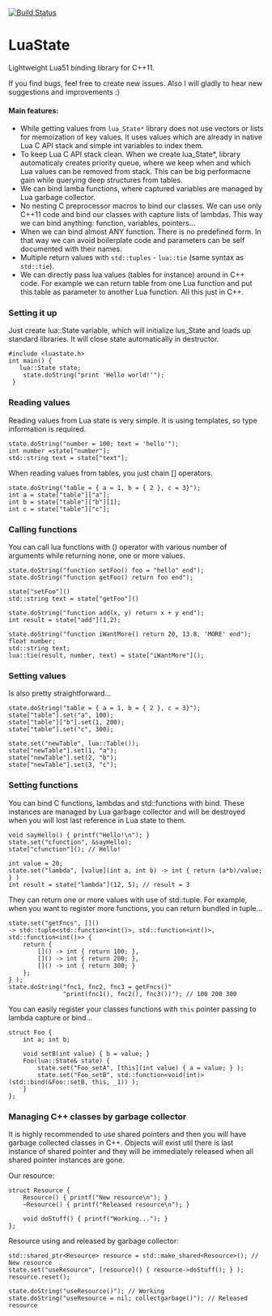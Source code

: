 [![Build Status](https://travis-ci.org/AdUki/LuaState.png)](https://travis-ci.org/AdUki/LuaState)

LuaState
========

Lightweight Lua51 binding library for C++11.

If you find bugs, feel free to create new issues. Also I will gladly to hear new suggestions and improvements :)

#### Main features:
 * While getting values from `lua_State*` library does not use vectors or lists for memoization of key values. It uses values which are already in native Lua C API stack and simple int variables to index them.
 * To keep Lua C API stack clean. When we create lua_State*, library automaticaly creates priority queue, where we keep when and which Lua values can be removed from stack. This can be big performacne gain while querying deep structures from tables.
 * We can bind lamba functions, where captured variables are managed by Lua garbage collector.
 * No nesting C preprocessor macros to bind our classes. We can use only C++11 code and bind our classes with capture lists of lambdas. This way we can bind anything: function, variables, pointers...
 * When we can bind almost ANY function. There is no predefined form. In that way we can avoid boilerplate code and parameters can be self documented with their names.
 * Multiple return values with `std::tuples` - `lua::tie` (same syntax as `std::tie`).
 * We can directly pass lua values (tables for instance) around in C++ code. For example we can return table from one Lua function and put this table as parameter to another Lua function. All this just in C++.

### Setting it up

Just create lua::State variable, which will initialize lus_State and loads up standard libraries. It will close state automatically in destructor.

~~~~~~~~~~~~~~~{.cpp}
#include <luastate.h>
int main() {
   lua::State state;
	state.doString("print 'Hello world!'");
 }
~~~~~~~~~~~~~~~

### Reading values

Reading values from Lua state is very simple. It is using templates, so type information is required.

~~~~~~~~~~~~~~~{.cpp}
state.doString("number = 100; text = 'hello'");
int number =state["number"];
std::string text = state["text"];
~~~~~~~~~~~~~~~

When reading values from tables, you just chain [] operators.

~~~~~~~~~~~~~~~{.cpp}
state.doString("table = { a = 1, b = { 2 }, c = 3}");
int a = state["table"]["a"];
int b = state["table"]["b"][1];
int c = state["table"]["c"];
~~~~~~~~~~~~~~~

### Calling functions

You can call lua functions with () operator with various number of arguments while returning none, one or more values.

~~~~~~~~~~~~~~~{.cpp}
state.doString("function setFoo() foo = "hello" end");
state.doString("function getFoo() return foo end");

state["setFoo"]()
std::string text = state["getFoo"]()

state.doString("function add(x, y) return x + y end");
int result = state["add"](1,2);

state.doString("function iWantMore() return 20, 13.8, 'MORE' end");
float number;
std::string text;
lua::tie(result, number, text) = state["iWantMore"]();
~~~~~~~~~~~~~~~

### Setting values

Is also pretty straightforward...

~~~~~~~~~~~~~~~{.cpp}
state.doString("table = { a = 1, b = { 2 }, c = 3}");
state["table"].set("a", 100);
state["table"]["b"].set(1, 200);
state["table"].set("c", 300);

state.set("newTable", lua::Table());
state["newTable"].set(1, "a");
state["newTable"].set(2, "b");
state["newTable"].set(3, "c");
~~~~~~~~~~~~~~~

### Setting functions

You can bind C functions, lambdas and std::functions with bind. These instances are managed by Lua garbage collector and will be destroyed when you will lost last reference in Lua state to them.

~~~~~~~~~~~~~~~{.cpp}
void sayHello() { printf("Hello!\n"); }
state.set("cfunction", &sayHello);
state["cfunction"](); // Hello!

int value = 20;
state.set("lambda", [value](int a, int b) -> int { return (a*b)/value; } )
int result = state["lambda"](12, 5); // result = 3
~~~~~~~~~~~~~~~

They can return one or more values with use of std::tuple. For example, when you want to register more functions, you can return bundled in tuple...

~~~~~~~~~~~~~~~{.cpp}
state.set("getFncs", []()
-> std::tuple<std::function<int()>, std::function<int()>, std::function<int()>> {
    return {
    	[]() -> int { return 100; },
		[]() -> int { return 200; },
		[]() -> int { return 300; }
	};
} );
state.doString("fnc1, fnc2, fnc3 = getFncs()"
               "print(fnc1(), fnc2(), fnc3())"); // 100 200 300
~~~~~~~~~~~~~~~

You can easily register your classes functions with `this` pointer passing to lambda capture or bind...

~~~~~~~~~~~~~~~{.cpp}
struct Foo {
	int a; int b;

	void setB(int value) { b = value; }
	Foo(lua::State& state) {
        state.set("Foo_setA", [this](int value) { a = value; } );
        state.set("Foo_setB", std::function<void(int)>(std::bind(&Foo::setB, this, _1)) );
	}
};
~~~~~~~~~~~~~~~

### Managing C++ classes by garbage collector

It is highly recommended to use shared pointers and then you will have garbage collected classes in C++. Objects will exist util there is last instance of shared pointer and they will be immediately released when all shared pointer instances are gone.

Our resource:

~~~~~~~~~~~~~~~{.cpp}
struct Resource {
    Resource() { printf("New resource\n"); }
    ~Resource() { printf("Released resource\n"); }

    void doStuff() { printf("Working..."); }
};
~~~~~~~~~~~~~~~

Resource using and released by garbage collector:

~~~~~~~~~~~~~~~{.cpp}
std::shared_ptr<Resource> resource = std::make_shared<Resource>(); // New resource
state.set("useResource", [resource]() { resource->doStuff(); } );
resource.reset();

state.doString("useResource()"); // Working
state.doString("useResource = nil; collectgarbage()"); // Released resource
~~~~~~~~~~~~~~~
